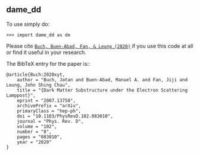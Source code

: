 dame_dd
--------

To use simply do:

    >>> import dame_dd as de


Please cite [`Buch, Buen-Abad, Fan, & Leung (2020)`](https://arxiv.org/abs/2007.13750) if you use this
code at all or find it useful in your research.

The BibTeX entry for the paper is::

    @article{Buch:2020xyt,
		author = "Buch, Jatan and Buen-Abad, Manuel A. and Fan, Jiji and Leung, John Shing Chau",
		title = "{Dark Matter Substructure under the Electron Scattering Lamppost}",
		eprint = "2007.13750",
		archivePrefix = "arXiv",
		primaryClass = "hep-ph",
		doi = "10.1103/PhysRevD.102.083010",
		journal = "Phys. Rev. D",
		volume = "102",
		number = "8",
		pages = "083010",
		year = "2020"
	}
